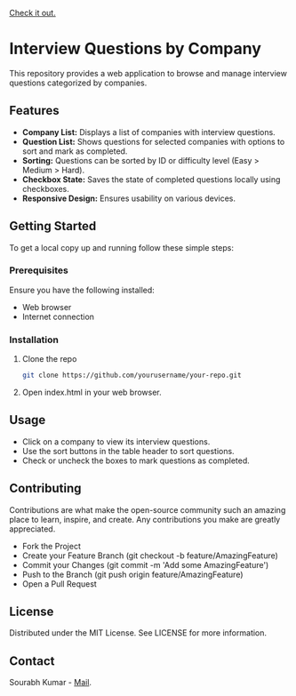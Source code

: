 [Check it out.](https://sourabhgit-hub.github.io/Company-wise-Interview-Questions/)
# Interview Questions by Company

This repository provides a web application to browse and manage interview questions categorized by companies.

## Features

- **Company List:** Displays a list of companies with interview questions.
- **Question List:** Shows questions for selected companies with options to sort and mark as completed.
- **Sorting:** Questions can be sorted by ID or difficulty level (Easy > Medium > Hard).
- **Checkbox State:** Saves the state of completed questions locally using checkboxes.
- **Responsive Design:** Ensures usability on various devices.

## Getting Started

To get a local copy up and running follow these simple steps:

### Prerequisites

Ensure you have the following installed:

- Web browser
- Internet connection

### Installation

1. Clone the repo
   ```sh
   git clone https://github.com/yourusername/your-repo.git
2. Open index.html in your web browser.

## Usage

- Click on a company to view its interview questions.
- Use the sort buttons in the table header to sort questions.
- Check or uncheck the boxes to mark questions as completed.

## Contributing

Contributions are what make the open-source community such an amazing place to learn, inspire, and create. Any contributions you make are greatly appreciated.
- Fork the Project
- Create your Feature Branch (git checkout -b feature/AmazingFeature)
- Commit your Changes (git commit -m 'Add some AmazingFeature')
- Push to the Branch (git push origin feature/AmazingFeature)
- Open a Pull Request

## License
Distributed under the MIT License. See LICENSE for more information.

## Contact
Sourabh Kumar - [Mail](mailto:work.sourabhkumar@gmail.com).
